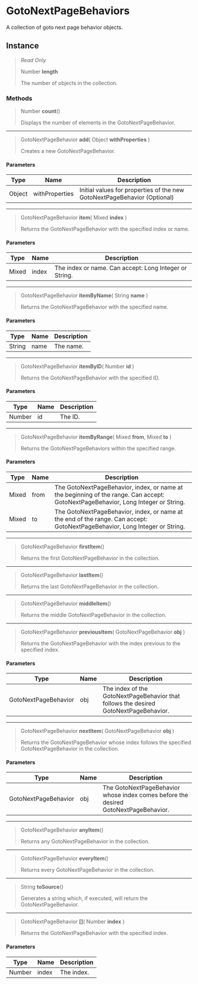 # GotoNextPageBehaviors
A collection of goto next page behavior objects.

## Instance
> *Read Only* 
> 
> Number **length** 
>
> The number of objects in the collection.

### Methods
> Number **count**()
> 
> Displays the number of elements in the GotoNextPageBehavior.
*** 
> GotoNextPageBehavior **add**( Object **withProperties** )
> 
> Creates a new GotoNextPageBehavior.
#### Parameters
| Type | Name | Description |
|---|---|---|
| Object | withProperties | Initial values for properties of the new GotoNextPageBehavior (Optional) |

*** 
> GotoNextPageBehavior **item**( Mixed **index** )
> 
> Returns the GotoNextPageBehavior with the specified index or name.
#### Parameters
| Type | Name | Description |
|---|---|---|
| Mixed | index | The index or name. Can accept: Long Integer or String. |

*** 
> GotoNextPageBehavior **itemByName**( String **name** )
> 
> Returns the GotoNextPageBehavior with the specified name.
#### Parameters
| Type | Name | Description |
|---|---|---|
| String | name | The name. |

*** 
> GotoNextPageBehavior **itemByID**( Number **id** )
> 
> Returns the GotoNextPageBehavior with the specified ID.
#### Parameters
| Type | Name | Description |
|---|---|---|
| Number | id | The ID. |

*** 
> GotoNextPageBehavior **itemByRange**( Mixed **from**, Mixed **to** )
> 
> Returns the GotoNextPageBehaviors within the specified range.
#### Parameters
| Type | Name | Description |
|---|---|---|
| Mixed | from | The GotoNextPageBehavior, index, or name at the beginning of the range. Can accept: GotoNextPageBehavior, Long Integer or String. |
| Mixed | to | The GotoNextPageBehavior, index, or name at the end of the range. Can accept: GotoNextPageBehavior, Long Integer or String. |

*** 
> GotoNextPageBehavior **firstItem**()
> 
> Returns the first GotoNextPageBehavior in the collection.
*** 
> GotoNextPageBehavior **lastItem**()
> 
> Returns the last GotoNextPageBehavior in the collection.
*** 
> GotoNextPageBehavior **middleItem**()
> 
> Returns the middle GotoNextPageBehavior in the collection.
*** 
> GotoNextPageBehavior **previousItem**( GotoNextPageBehavior **obj** )
> 
> Returns the GotoNextPageBehavior with the index previous to the specified index.
#### Parameters
| Type | Name | Description |
|---|---|---|
| GotoNextPageBehavior | obj | The index of the GotoNextPageBehavior that follows the desired GotoNextPageBehavior. |

*** 
> GotoNextPageBehavior **nextItem**( GotoNextPageBehavior **obj** )
> 
> Returns the GotoNextPageBehavior whose index follows the specified GotoNextPageBehavior in the collection.
#### Parameters
| Type | Name | Description |
|---|---|---|
| GotoNextPageBehavior | obj | The GotoNextPageBehavior whose index comes before the desired GotoNextPageBehavior. |

*** 
> GotoNextPageBehavior **anyItem**()
> 
> Returns any GotoNextPageBehavior in the collection.
*** 
> GotoNextPageBehavior **everyItem**()
> 
> Returns every GotoNextPageBehavior in the collection.
*** 
> String **toSource**()
> 
> Generates a string which, if executed, will return the GotoNextPageBehavior.
*** 
> GotoNextPageBehavior **[]**( Number **index** )
> 
> Returns the GotoNextPageBehavior with the specified index.
#### Parameters
| Type | Name | Description |
|---|---|---|
| Number | index | The index. |


